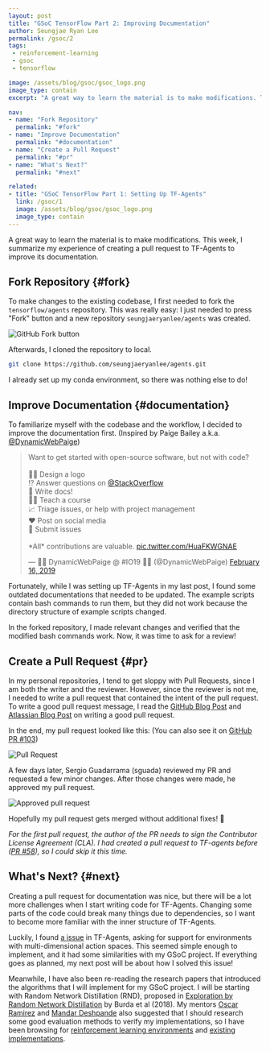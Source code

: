 ```yaml
---
layout: post
title: "GSoC TensorFlow Part 2: Improving Documentation"
author: Seungjae Ryan Lee
permalink: /gsoc/2
tags:
 - reinforcement-learning
 - gsoc
 - tensorflow

image: /assets/blog/gsoc/gsoc_logo.png
image_type: contain
excerpt: "A great way to learn the material is to make modifications. This week, I summarize my experience of creating a pull request to TF-Agents to improve its documentation."

nav:
- name: "Fork Repository"
  permalink: "#fork"
- name: "Improve Documentation"
  permalink: "#documentation"
- name: "Create a Pull Request"
  permalink: "#pr"
- name: "What's Next?"
  permalink: "#next"

related:
- title: "GSoC TensorFlow Part 1: Setting Up TF-Agents"
  link: /gsoc/1
  image: /assets/blog/gsoc/gsoc_logo.png
  image_type: contain
---
```


A great way to learn the material is to make modifications. This week, I summarize my experience of creating a pull request to TF-Agents to improve its documentation.

## Fork Repository {#fork}

To make changes to the existing codebase, I first needed to fork the `tensorflow/agents` repository. This was really easy: I just needed to press "Fork" button and a new repository `seungjaeryanlee/agents` was created.

<div class="w80" style="margin: 10px auto;">
  <img src="{{ absolute_url }}/assets/blog/gsoc/2/fork.png" alt="GitHub Fork button">
</div>

Afterwards, I cloned the repository to local.

```bash
git clone https://github.com/seungjaeryanlee/agents.git
```

I already set up my conda environment, so there was nothing else to do!



## Improve Documentation {#documentation}

To familiarize myself with the codebase and the workflow, I decided to improve the documentation first. (Inspired by Paige Bailey a.k.a. [@DynamicWebPaige](<https://twitter.com/DynamicWebPaige>))

<style>
    twitter-widget {
        margin: auto;
    }
</style>
<blockquote  class="twitter-tweet"><p lang="en" dir="ltr">Want to get started with open-source software, but not with code?<br><br>👩‍🎨 Design a logo<br>⁉️ Answer questions on <a href="https://twitter.com/StackOverflow?ref_src=twsrc%5Etfw">@StackOverflow</a><br>📒 Write docs!<br>👩‍🏫 Teach a course<br>📈 Triage issues, or help with project management<br>❤️ Post on social media<br>🐛 Submit issues<br><br>*All* contributions are valuable. <a href="https://t.co/HuaFKWGNAE">pic.twitter.com/HuaFKWGNAE</a></p>&mdash; 👩‍💻 DynamicWebPaige @ #IO19 🧠✨ (@DynamicWebPaige) <a href="https://twitter.com/DynamicWebPaige/status/1096820245715505152?ref_src=twsrc%5Etfw">February 16, 2019</a></blockquote>
<script async src="https://platform.twitter.com/widgets.js" charset="utf-8"></script>

Fortunately, while I was setting up TF-Agents in my last post, I found some outdated documentations that needed to be updated. The example scripts contain bash commands to run them, but they did not work because the directory structure of example scripts changed.

In the forked repository, I made relevant changes and verified that the modified bash commands work. Now, it was time to ask for a review!


## Create a Pull Request {#pr}

In my personal repositories, I tend to get sloppy with Pull Requests, since I am both the writer and the reviewer. However, since the reviewer is not me, I needed to write a pull request that contained the intent of the pull request. To write a good pull request message, I read the [GitHub Blog Post](https://github.blog/2015-01-21-how-to-write-the-perfect-pull-request/) and [Atlassian Blog Post](https://www.atlassian.com/blog/git/written-unwritten-guide-pull-requests) on writing a good pull request.

In the end, my pull request looked like this: (You can also see it on [GitHub PR #103](https://github.com/tensorflow/agents/pull/103))

<div class="w80" style="margin: 10px auto;">
  <img src="{{ absolute_url }}/assets/blog/gsoc/2/pr_message.png" alt="Pull Request">
</div>

A few days later, Sergio Guadarrama (sguada) reviewed my PR and requested a few minor changes. After those changes were made, he approved my pull request.

<div class="w60" style="margin: 10px auto;">
  <img src="{{ absolute_url }}/assets/blog/gsoc/2/approved.png" alt="Approved pull request">
</div>

Hopefully my pull request gets merged without additional fixes! 🤞

*For the first pull request, the author of the PR needs to sign the Contributor License Agreement (CLA). I had created a pull request to TF-agents before ([PR #58](https://github.com/tensorflow/agents/pull/58)), so I could skip it this time.*


## What's Next? {#next}

Creating a pull request for documentation was nice, but there will be a lot more challenges when I start writing code for TF-Agents. Changing some parts of the code could break many things due to dependencies, so I want to become more familiar with the inner structure of TF-Agents. 

Luckily, I found [a issue](https://github.com/tensorflow/agents/issues/97) in TF-Agents, asking for support for environments with multi-dimensional action spaces. This seemed simple enough to implement, and it had some similarities with my GSoC project. If everything goes as planned, my next post will be about how I solved this issue! 

Meanwhile, I have also been re-reading the research papers that introduced the algorithms that I will implement for my GSoC project. I will be starting with Random Network Distillation (RND), proposed in [Exploration by Random Network Distillation](https://arxiv.org/abs/1810.12894) by Burda et al (2018). My mentors [Oscar Ramirez](https://ai.google/research/people/OscarRamirez) and [Mandar Deshpande](https://mandroid6.github.io/about/) also suggested that I should research some good evaluation methods to verify my implementations, so I have been browsing for [reinforcement learning environments](https://rlenv.directory/) and [existing implementations](https://github.com/openai/random-network-distillation).
